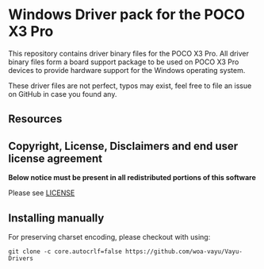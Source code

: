 
# Windows Driver pack for the POCO X3 Pro

This repository contains driver binary files for the POCO X3 Pro.
All driver binary files form a board support package to be used on POCO X3 Pro devices to provide hardware support for the Windows operating system.

These driver files are not perfect, typos may exist, feel free to file an issue on GitHub in case you found any.

## Resources

## Copyright, License, Disclaimers and end user license agreement

**Below notice must be present in all redistributed portions of this software**

Please see [LICENSE](LICENSE.md)

## Installing manually

For preserving charset encoding, please checkout with using:

```
git clone -c core.autocrlf=false https://github.com/woa-vayu/Vayu-Drivers
```
